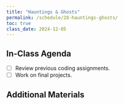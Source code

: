 ```yaml
---
title: "Hauntings & Ghosts"
permalink: /schedule/28-hauntings-ghosts/
toc: true
class_date: 2024-12-05
---
```


## In-Class Agenda

- [ ] Review previous coding assignments.
- [ ] Work on final projects.

## Additional Materials
